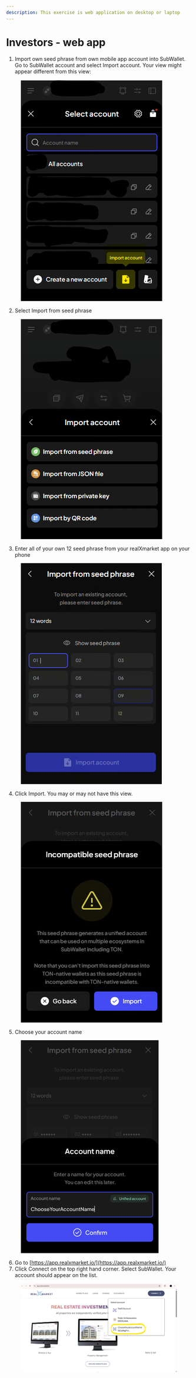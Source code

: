 ```yaml
---
description: This exercise is web application on desktop or laptop
---
```


# Investors - web app

1. Import own seed phrase from own mobile app account into SubWallet. Go to SubWallet account and select Import account. Your view might appear different from this view:&#x20;

<figure><img src="../../../.gitbook/assets/image (61).png" alt=""><figcaption></figcaption></figure>

2. Select Import from seed phrase

<figure><img src="../../../.gitbook/assets/image (62).png" alt=""><figcaption></figcaption></figure>

3. Enter all of your own 12 seed phrase from your realXmarket app on your phone

<figure><img src="../../../.gitbook/assets/image (63).png" alt=""><figcaption></figcaption></figure>

4. Click Import. You may or may not have this view.

<figure><img src="../../../.gitbook/assets/image (64).png" alt=""><figcaption></figcaption></figure>

5. Choose your account name

<figure><img src="../../../.gitbook/assets/image (65).png" alt="" width="375"><figcaption></figcaption></figure>

6. Go to [https://app.realxmarket.io/](https://app.realxmarket.io/)
7. Click Connect on the top right hand corner. Select SubWallet. Your account should appear on the list.

<figure><img src="../../../.gitbook/assets/image (67).png" alt=""><figcaption></figcaption></figure>

